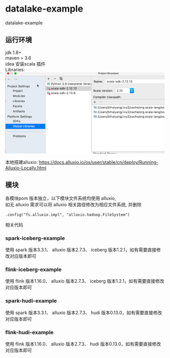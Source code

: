 # datalake-example
datalake-example

## 运行环境

jdk 1.8+  
maven > 3.6  
idea 安装scala 插件  
Libraries: 
![img.png](img.png)

本地搭建alluxio: https://docs.alluxio.io/os/user/stable/cn/deploy/Running-Alluxio-Locally.html

## 模块

各模块pom 版本独立，以下模块文件系统均使用 alluxio,  
如无 alluxio 需求可以将 alluxio 相关路径修改为相应文件系统, 并删除
```
.config("fs.alluxio.impl", "alluxio.hadoop.FileSystem")
```
相关代码

### spark-iceberg-example
使用 spark 版本3.3.1、 alluxio 版本2.7.3、 iceberg 版本1.2.1，如有需要直接修改对应版本即可

### flink-iceberg-example
使用 flink 版本1.16.0、 alluxio 版本2.7.3、 iceberg 版本1.2.1，如有需要直接修改对应版本即可

### spark-hudi-example
使用 spark 版本3.3.1、 alluxio 版本2.7.3、 hudi 版本0.13.0，如有需要直接修改对应版本即可

### flink-hudi-example
使用 flink 版本1.16.0、 alluxio 版本2.7.3、 hudi 版本0.13.0，如有需要直接修改对应版本即可

